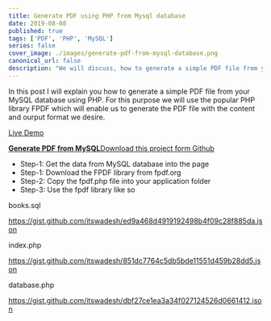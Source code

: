 ```yaml
---
title: Generate PDF using PHP from Mysql database
date: 2019-08-08
published: true
tags: ['PDF', 'PHP', 'MySQL']
series: false
cover_image: ./images/generate-pdf-from-mysql-database.png
canonical_url: false
description: "We will discuss, how to generate a simple PDF file from your MySQL database using PHP. For this purpose we will use the popular PHP library FPDF"
---
```

In this post I will explain you how to generate a simple PDF file from your MySQL database using PHP. For this purpose we will use the popular PHP library FPDF which will enable us to generate the PDF file with the content and ourput format we desire.

<a href="http://demos.angularcode.com/pdf/" class="button green" target="_blank">Live Demo</a> 

<div class="github">
    <a href="https://github.com/itswadesh/generate-pdf-from-mysql-database-using-php" rel="nofollow" target="_blank">
        <b>Generate PDF from MySQL</b>Download this project form Github
    </a>
</div>

- Step-1: Get the data from MySQL database into the page
- Step-1: Download the FPDF library from fpdf.org
- Step-2: Copy the fpdf.php file into your application folder
- Step-3: Use the fpdf library like so

books.sql

https://gist.github.com/itswadesh/ed9a468d4919192498b4f09c28f885da.json

index.php

https://gist.github.com/itswadesh/851dc7764c5db5bde11551d459b28dd5.json

database.php

https://gist.github.com/itswadesh/dbf27ce1ea3a34f027124526d0661412.json

